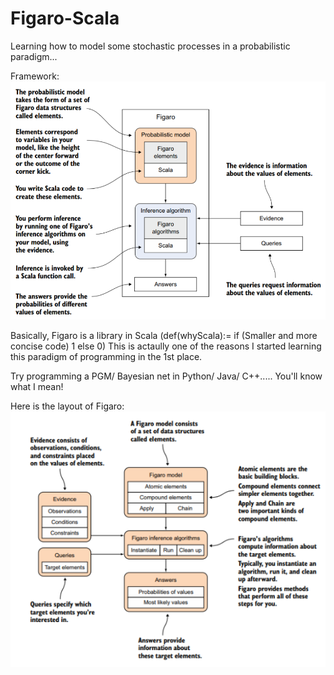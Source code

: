 # Figaro-Scala
Learning how to model some stochastic processes in a probabilistic paradigm... 

 Framework:
 ![alt text](https://github.com/ShreyasFadnavis/Figaro-Scala/blob/master/fig_scala.png)

Basically, Figaro is a library in Scala (def(whyScala):= if (Smaller and more concise code) 1 else 0)
This is actaully one of the reasons I started learning this paradigm of programming in the 1st place. 

Try programming a PGM/ Bayesian net in Python/ Java/ C++..... You'll know what I mean!

Here is the layout of Figaro:
 ![alt text](https://github.com/ShreyasFadnavis/Figaro-Scala/blob/master/fig_figaro.png)
